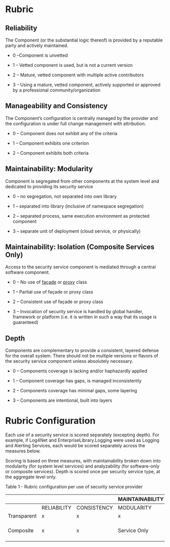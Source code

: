
# Rubric

## Reliability

The Component (or the substantial logic thereof) is provided by a
reputable party and actively maintained.

  - 0 –Component is unvetted

  - 1 – Vetted component is used, but is not a current version

  - 2 – Mature, vetted component with multiple active contributors

  - 3 – Using a mature, vetted component, actively supported or approved
    by a professional community/organization

## Manageability and Consistency

The Component’s configuration is centrally managed by the provider and
the configuration is under full change management with attribution.

  - 0 – Component does not exhibit any of the criteria

  - 1 – Component exhibits one criterion

  - 2 – Component exhibits both criteria

## Maintainability: Modularity

Component is segregated from other components at the system level and
dedicated to providing its security service

  - 0 – no segregation, not separated into own library

  - 1 – separated into library (inclusive of namespace segregation)

  - 2 – separated process, same execution environment as protected
    component

  - 3 – separate unit of deployment (cloud service, or physically)

## **Maintainability: Isolation** (Composite Services Only)

Access to the security service component is mediated through a central
software component.

  - 0 – No use of
    [façade](https://refactoring.guru/design-patterns/facade) or
    [proxy](https://refactoring.guru/design-patterns/proxy) class

  - 1 – Partial use of façade or proxy class

  - 2 – Consistent use of façade or proxy class

  - 3 – Invocation of security service is handled by global handler,
    framework or platform (i.e. it is written in such a way that its
    usage is guaranteed)

## Depth

Components are complementary to provide a consistent, layered defense
for the overall system. There should not be multiple versions or flavors
of the security service component unless absolutely necessary.

  - 0 – Components coverage is lacking and/or haphazardly applied

  - 1 – Component coverage has gaps, is managed inconsistently

  - 2 – Components coverage has minimal gaps, some layering

  - 3 – Components are intentional, built into layers

# Rubric Configuration

Each use of a security service is scored separately (excepting depth).
For example, if Log4Net and EnterpriseLibrary.Logging were used as
Logging and Alerting Services, each would be scored separately across
the measures below.

Scoring is based on three measures, with maintainability broken down
into modularity (for system level services) and analyzability (for
software-only or composite services). Depth is scored once per security
service type, at the aggregate level only.

Table 1 - Rubric configuration per use of security service
provider

|             |             |             | MAINTAINABILITY |               |                              |
| ----------- | ----------- | ----------- | --------------- | ------------- | ---------------------------- |
|             | RELIABILITY | CONSISTENCY | MODULARITY      | ISOLATION     | EXAMPLE                      |
| Transparent | x           | x           | x               |               | Firewall                     |
| Composite   | x           | x           | Service Only    | Software Only | Azure AD integrated with App |
